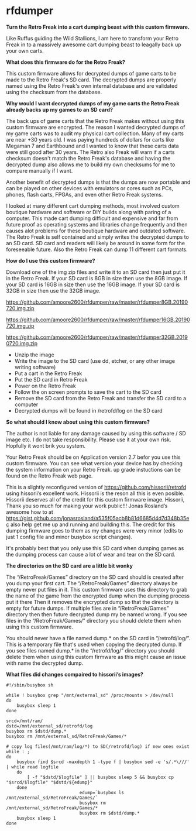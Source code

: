 # rfdumper
**Turn the Retro Freak into a cart dumping beast with this custom firmware.**

Like Ruffus guiding the Wild Stallions, I am here to transform your Retro Freak in to a massively awesome cart dumping beast to leagally back up your own carts.

**What does this firmware do for the Retro Freak?**

   This custom firmware allows for decrypted dumps of game carts to be made to the Retro Freak's SD card. The decrypted dumps are properly named using the Retro Freak's own internal database and are validated using the checksum from the database.

**Why would I want decrypted dumps of my game carts the Retro Freak already backs up my games to an SD card?**

   The back ups of game carts that the Retro Freak makes without using this custom firmware are encrypted. The reason I wanted decrypted dumps of my game carts was to audit my physical cart collection. Many of my carts are near +30 years old. I was paying hundreds of  dollars for carts like Megaman 7 and Earthbound and I wanted to know that these carts data were still good after 30 years. The Retro also Freak will warn if a carts checksum doesn't match the Retro Freak's database and having the decrypted dump also allows me to build my own checksums for me to compare manually if I want.
 
   Another benefit of decrypted dumps is that the dumps are now portable and can be played on other devices with emulators or cores  such as PCs, phones, flash carts, FPGAs, and even other Retro Freak systems. 
 
   I looked at many different cart dumping methods, most involved custom boutique hardware and software or DIY builds along with paring of a computer. This made cart dumping difficult and expensive and far from future proof as operating systems and libraries change frequently and then causes alot problems for these boutique hardware and outdated software. The Retro Freak is self contained and simply writes the decrypted dumps to an SD card. SD card and readers will likely be around in some form for the foreseeable future.  Also the Retro Freak can dump 11 different cart formats.  

**How do I use this custom firmware?**

   Download one of the img zip files and write it to an SD card then just put it in the Retro Freak. If your SD card is 8GB in size then use the 8GB image. If your SD card is 16GB in size then use the 16GB image. If your SD card is 32GB in size then use the 32GB image.
   
  https://github.com/amoore2600/rfdumper/raw/master/rfdumper8GB.20190720.img.zip
  
  https://github.com/amoore2600/rfdumper/raw/master/rfdumper16GB.20190720.img.zip
  
  https://github.com/amoore2600/rfdumper/raw/master/rfdumper32GB.20190720.img.zip
   

* Unzip the image 
* Write the image to the SD card (use dd, etcher, or any other image writing software)
* Put a cart in the Retro Freak 
* Put the SD card in Retro Freak 
* Power on the Retro Freak
* Follow the on screen prompts to save the cart to the SD card
* Remove the SD card from the Retro Freak and transfer the SD card to a computer 
* Decrypted dumps will be found in /retrofd/log on the SD card     


**So what should I know about using this custom firmware?**

   The author is not liable for any damage caused by using this software / SD image etc. I do not take responsibility. Please use it at your own risk. Hopfully it wont brik you system.
   
   Your Retro Freak should be on Application version 2.7 befor you use this custom firmware. You can see what version your device has by checking the system information on your Retro Freak. up grade instuctions can be found on the Retro Freak web page. 

   This is a slightly reconfigured version of https://github.com/hissorii/retrofd using hissorii’s excellent work. Hissorii is the reson all this is even posible. Hissorii deserves all of the credit for this custom firmware image. Hissorii, Thank you so much for making your work public!!! Jonas Rosland’s awesome how to at https://gist.github.com/jonasrosland/a535f05acb8b81d6685d4d7d348b35ec also help get me up and running and building this. The credit for this dumping firmware goes to them as my changes were very minor (edits to just 1 config file and minor busybox script changes).

   It's probably best that you only use this SD card when dumping games as the dumping process can cause a lot of wear and tear on the SD card. 

**The directories on the SD card are a little bit wonky** 

   The “/RetroFreak/Games” directory on the SD card should is created after you dump your first cart. The “/RetroFreak/Games” directory always be empty never put files in it. This custom firmware uses this directory to grab the name of the game from the encrypted dump when the dumping process put it there Then it removes the encrypted dump so that the directory is empty for future dumps. If multiple files are in “/RetroFreak/Games” directory then then future decrypted dump my be named wrong. If you see files in the “/RetroFreak/Games/” directory you should delete them when using this custom firmware.

   You should never have a file named dump.* on the SD card in “/retrofd/log/”. This is a temporary file that's used when copying the decrypted dump. If you see files named dump.* in the “/retrofd/log/” directory you should delete them when using this custom firmware as this might cause an issue with name the decrypted dump.
   
**What files did changes compaired to hissorii’s images?**

```
#!/sbin/busybox sh

while ! busybox grep "/mnt/external_sd" /proc/mounts > /dev/null
do
	busybox sleep 1
done

srcd=/mnt/ram/
dstd=/mnt/external_sd/retrofd/log
busybox rm $dstd/dump.* 
busybox rm /mnt/external_sd/RetroFreak/Games/* 

# copy log files(/mnt/ram/log/*) to SD(/retrofd/log) if new ones exist
while : ;
do
	busybox find $srcd -maxdepth 1 -type f | busybox sed -e 's/.*\///' | while read logfile
	do
		[ -f "$dstd/$logfile" ] || busybox sleep 5 && busybox cp "$srcd/$logfile" "$dstd/${edump}"  
	done
                            edump=`busybox ls /mnt/external_sd/RetroFreak/Games/`
                            busybox rm /mnt/external_sd/RetroFreak/Games/*
                            busybox rm $dstd/dump.* 
	busybox sleep 1
done
```
   
